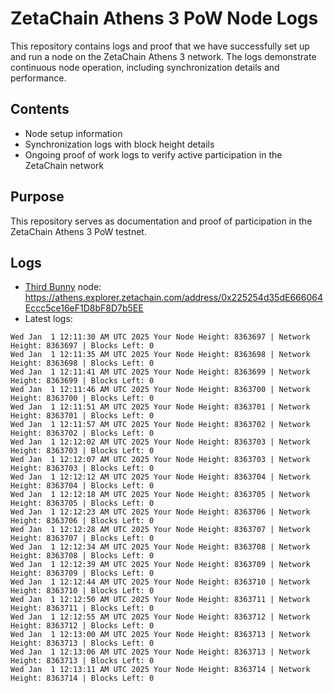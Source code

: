 # ZetaChain Athens 3 PoW Node Logs
This repository contains logs and proof that we have successfully set up and run a node on the ZetaChain Athens 3 network. The logs demonstrate continuous node operation, including synchronization details and performance.

## Contents
- Node setup information
- Synchronization logs with block height details
- Ongoing proof of work logs to verify active participation in the ZetaChain network

## Purpose
This repository serves as documentation and proof of participation in the ZetaChain Athens 3 PoW testnet.

## Logs

- [Third Bunny](https://thirdbunny.xyz/) node: https://athens.explorer.zetachain.com/address/0x225254d35dE666064Eccc5ce16eF1D8bF8D7b5EE
- Latest logs:
```
Wed Jan  1 12:11:30 AM UTC 2025 Your Node Height: 8363697 | Network Height: 8363697 | Blocks Left: 0
Wed Jan  1 12:11:35 AM UTC 2025 Your Node Height: 8363698 | Network Height: 8363698 | Blocks Left: 0
Wed Jan  1 12:11:41 AM UTC 2025 Your Node Height: 8363699 | Network Height: 8363699 | Blocks Left: 0
Wed Jan  1 12:11:46 AM UTC 2025 Your Node Height: 8363700 | Network Height: 8363700 | Blocks Left: 0
Wed Jan  1 12:11:51 AM UTC 2025 Your Node Height: 8363701 | Network Height: 8363701 | Blocks Left: 0
Wed Jan  1 12:11:57 AM UTC 2025 Your Node Height: 8363702 | Network Height: 8363702 | Blocks Left: 0
Wed Jan  1 12:12:02 AM UTC 2025 Your Node Height: 8363703 | Network Height: 8363703 | Blocks Left: 0
Wed Jan  1 12:12:07 AM UTC 2025 Your Node Height: 8363703 | Network Height: 8363703 | Blocks Left: 0
Wed Jan  1 12:12:12 AM UTC 2025 Your Node Height: 8363704 | Network Height: 8363704 | Blocks Left: 0
Wed Jan  1 12:12:18 AM UTC 2025 Your Node Height: 8363705 | Network Height: 8363705 | Blocks Left: 0
Wed Jan  1 12:12:23 AM UTC 2025 Your Node Height: 8363706 | Network Height: 8363706 | Blocks Left: 0
Wed Jan  1 12:12:28 AM UTC 2025 Your Node Height: 8363707 | Network Height: 8363707 | Blocks Left: 0
Wed Jan  1 12:12:34 AM UTC 2025 Your Node Height: 8363708 | Network Height: 8363708 | Blocks Left: 0
Wed Jan  1 12:12:39 AM UTC 2025 Your Node Height: 8363709 | Network Height: 8363709 | Blocks Left: 0
Wed Jan  1 12:12:44 AM UTC 2025 Your Node Height: 8363710 | Network Height: 8363710 | Blocks Left: 0
Wed Jan  1 12:12:50 AM UTC 2025 Your Node Height: 8363711 | Network Height: 8363711 | Blocks Left: 0
Wed Jan  1 12:12:55 AM UTC 2025 Your Node Height: 8363712 | Network Height: 8363712 | Blocks Left: 0
Wed Jan  1 12:13:00 AM UTC 2025 Your Node Height: 8363713 | Network Height: 8363713 | Blocks Left: 0
Wed Jan  1 12:13:06 AM UTC 2025 Your Node Height: 8363713 | Network Height: 8363713 | Blocks Left: 0
Wed Jan  1 12:13:11 AM UTC 2025 Your Node Height: 8363714 | Network Height: 8363714 | Blocks Left: 0
```
